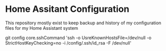 # Home Assitant Configuration
This repository mostly exist to keep backup and history of my configuration files for my Home Assistant system

git config core.sshCommand 'ssh -o UsreKnownHostsFile=/dev/null -o StrictHostKeyChecking=no -i /config/.ssh/id_rsa -F /dev/null'
